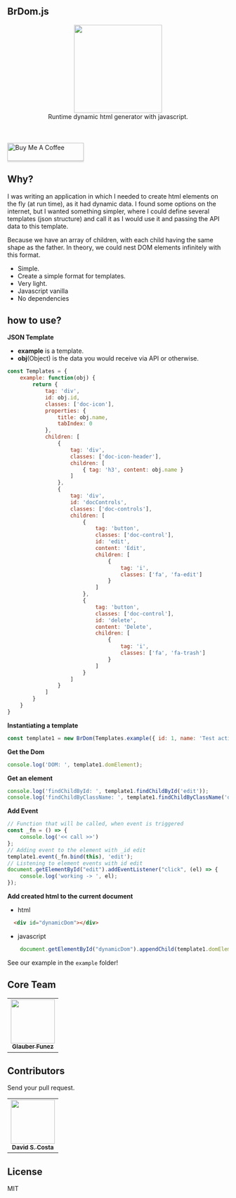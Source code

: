 ## BrDom.js
<div align="center">
    <a href="https://formly.dev">
        <img width="200" src="https://raw.githubusercontent.com/GlauberF/brdom.js/main/logo.svg?sanitize=true">
    </a>
    <br/>
    Runtime dynamic html generator with javascript.<br><br>
</div>
<br/><br/>
<a href="https://www.buymeacoffee.com/glauber" target="_blank"><img src="https://www.buymeacoffee.com/assets/img/custom_images/orange_img.png" alt="Buy Me A Coffee" style="height: 41px !important;width: 174px !important;box-shadow: 0px 3px 2px 0px rgba(190, 190, 190, 0.5) !important;-webkit-box-shadow: 0px 3px 2px 0px rgba(190, 190, 190, 0.5) !important;" ></a>

## Why?
I was writing an application in which I needed to create html elements on the fly (at run time), as it had dynamic data.
I found some options on the internet, but I wanted something simpler, where I could define several templates (json structure) and call it as I would use it and passing the API data to this template.

Because we have an array of children, with each child having the same shape as the father. In theory, we could nest DOM elements infinitely with this format.

* Simple.
* Create a simple format for templates.
* Very light.
* Javascript vanilla
* No dependencies

## how to use?

**JSON Template**
* **example** is a template.
* **obj**(Object) is the data you would receive via API or otherwise.

```javascript
const Templates = {
    example: function(obj) {
        return {
            tag: 'div',
            id: obj.id,
            classes: ['doc-icon'],
            properties: {
                title: obj.name,
                tabIndex: 0
            },
            children: [
                {
                    tag: 'div',
                    classes: ['doc-icon-header'],
                    children: [
                        { tag: 'h3', content: obj.name }
                    ]
                },
                {
                    tag: 'div',
                    id: 'docControls',
                    classes: ['doc-controls'],
                    children: [
                        {
                            tag: 'button',
                            classes: ['doc-control'],
                            id: 'edit',
                            content: 'Edit',
                            children: [
                                {
                                    tag: 'i',
                                    classes: ['fa', 'fa-edit']
                                }
                            ]
                        },
                        {
                            tag: 'button',
                            classes: ['doc-control'],
                            id: 'delete',
                            content: 'Delete',
                            children: [
                                {
                                    tag: 'i',
                                    classes: ['fa', 'fa-trash']
                                }
                            ]
                        }
                    ]
                }
            ]
        }
    }
}
```

**Instantiating a template**
```javascript
const template1 = new BrDom(Templates.example({ id: 1, name: 'Test action buttons' }));
```

**Get the Dom**
```javascript
console.log('DOM: ', template1.domElement);
```

**Get an element**
```javascript
console.log('findChildById: ', template1.findChildById('edit'));
console.log('findChildByClassName: ', template1.findChildByClassName('doc-control'));
```

**Add Event**
```javascript
// Function that will be called, when event is triggered
const _fn = () => {
    console.log('<< call >>')
};
// Adding event to the element with _id edit
template1.event(_fn.bind(this), 'edit');
// Listening to element events with id edit
document.getElementById("edit").addEventListener("click", (el) => {
    console.log('working -> ', el);
});
```

**Add created html to the current document**
* html
```html
  <div id="dynamicDom"></div>
```
* javascript
```javascript
    document.getElementById("dynamicDom").appendChild(template1.domElement);
```

See our example in the `example` folder!

## Core Team
<table>
  <tr>
    <td align="center">
      <a href="https://github.com/GlauberF">
        <img src="https://avatars.githubusercontent.com/u/11314585?v=4" width="100px;" />
        <br />
        <sub><b>Glauber Funez</b></sub>
      </a>
    </td>
  </tr>
</table>

## Contributors
Send your pull request.<br>
<table>
  <tr>
    <td align="center">
      <a href="https://github.com/ds-costa">
        <img src="https://avatars.githubusercontent.com/u/37080007?v=4" width="100px;" />
        <br />
        <sub><b>David S. Costa</b></sub>
      </a>
    </td>
  </tr>
</table>

## License
MIT
